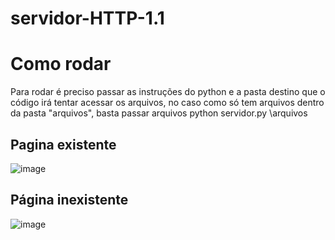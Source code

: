 # servidor-HTTP-1.1

# Como rodar
Para rodar é preciso passar as instruções do python e a pasta destino que o código irá tentar acessar os arquivos, no caso como só tem arquivos dentro da pasta "arquivos", basta passar arquivos
python servidor.py \arquivos

## Pagina existente
![image](https://github.com/thisanches07/servidor-HTTP-1.1/assets/70613241/5d0fda80-1597-4a4f-b52f-bd18c6c38b18)


## Página inexistente
![image](https://github.com/thisanches07/servidor-HTTP-1.1/assets/70613241/8237813c-519f-4cd3-9dd2-3d7efa565d6e)

